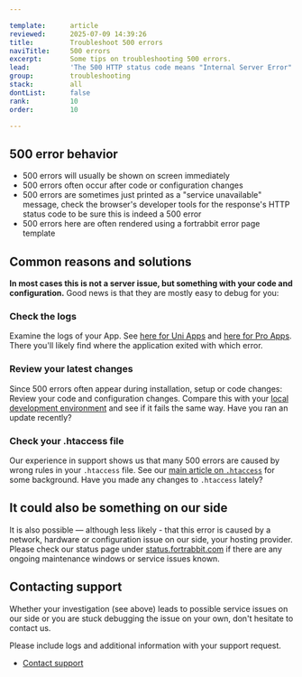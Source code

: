 ```yaml
---

template:      article
reviewed:      2025-07-09 14:39:26
title:         Troubleshoot 500 errors
naviTitle:     500 errors
excerpt:       Some tips on troubleshooting 500 errors.
lead:          'The 500 HTTP status code means "Internal Server Error". This article aims to help developers troubleshooting 500 errors.'
group:         troubleshooting
stack:         all
dontList:      false
rank:          10
order:         10

---
```



## 500 error behavior

* 500 errors will usually be shown on screen immediately
* 500 errors often occur after code or configuration changes
* 500 errors are sometimes just printed as a "service unavailable" message, check the browser's developer tools for the response's HTTP status code to be sure this is indeed a 500 error
* 500 errors here are often rendered using a fortrabbit error page template


## Common reasons and solutions

**In most cases this is not a server issue, but something with your code and configuration.** Good news is that they are mostly easy to debug for you:


### Check the logs

Examine the logs of your App. See [here for Uni Apps](logging-uni) and [here for Pro Apps](logging-pro). There you'll likely find where the application exited with which error.


### Review your latest changes

Since 500 errors often appear during installation, setup or code changes: Review your code and configuration changes. Compare this with your [local development environment](/local-development) and see if it fails the same way. Have you ran an update recently?


### Check your .htaccess file

Our experience in support shows us that many 500 errors are caused by wrong rules in your `.htaccess` file. See our [main article on `.htaccess`](/htaccess) for some background. Have you made any changes to `.htaccess` lately?


## It could also be something on our side

It is also possible — although less likely - that this error is caused by a network, hardware or configuration issue on our side, your hosting provider. Please check our status page under [status.fortrabbit.com](https://status.fortrabbit.com) if there are any ongoing maintenance windows or service issues known.


## Contacting support

Whether your investigation (see above) leads to possible service issues on our side or you are stuck debugging the issue on your own, don't hesitate to contact us.

Please include logs and additional information with your support request. 

* <a href="#asd" onclick="Intercom('showNewMessage', 'I see 502 for my App ______ for around ___. I have made the following changes recently: ____. Find attached the php_error log in question.')">Contact support</a>